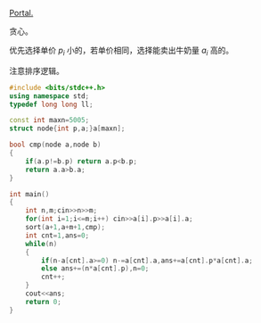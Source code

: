 [Portal.](https://www.luogu.com.cn/problem/P1208)

贪心。

优先选择单价 $p_i$ 小的，若单价相同，选择能卖出牛奶量 $a_i$ 高的。

注意排序逻辑。

```cpp
#include <bits/stdc++.h>
using namespace std;
typedef long long ll;

const int maxn=5005;
struct node{int p,a;}a[maxn];

bool cmp(node a,node b)
{
    if(a.p!=b.p) return a.p<b.p;
    return a.a>b.a;
}

int main()
{
    int n,m;cin>>n>>m;
    for(int i=1;i<=m;i++) cin>>a[i].p>>a[i].a;
    sort(a+1,a+m+1,cmp);
    int cnt=1,ans=0;
    while(n)
    {
        if(n-a[cnt].a>=0) n-=a[cnt].a,ans+=a[cnt].p*a[cnt].a;
        else ans+=(n*a[cnt].p),n=0;
        cnt++;
    }
    cout<<ans;
    return 0;
}
```

